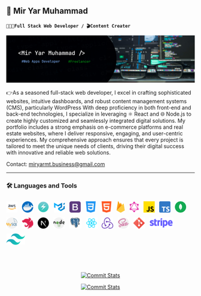## 🤖 Mir Yar Muhammad

**`🧑🏻‍💻Full Stack Web Developer / 🎬Content Creater`**

![My_Info](./imgs/github_devBaanner.png)

👉As a seasoned full-stack web developer, I excel in crafting sophisticated websites, intuitive dashboards, and robust content management systems (CMS), particularly WordPress With deep proficiency in both front-end and back-end technologies, I specialize in leveraging ⚛️ React and 🌐 Node.js to create highly customized and seamlessly integrated digital solutions. My portfolio includes a strong emphasis on e-commerce platforms and real estate websites, where I deliver responsive, engaging, and user-centric experiences. My comprehensive approach ensures that every project is tailored to meet the unique needs of clients, driving their digital success with innovative and reliable web solutions.

Contact: <a href="mailto:miryarmt.business@gmail.com">miryarmt.business@gmail.com </a>

---

### 🛠️ Languages and Tools

<p align="left"> 
 <img  src="./imgs/skills/AWS.png" alt="AWS Cloud Logo" height="30px" style="padding-right: 8px;padding-top: 10px;">
 <img  src="./imgs/skills/docker.png" alt="Docker Logo" height="30px" style="padding-right: 8px;padding-top: 10px;">
 <img  src="./imgs/skills/chakra ui.png" alt="Chackra UI Logo" height="30px" style="padding-right: 8px;padding-top: 10px;">
 <img  src="./imgs/skills/mui.png" alt="MUI Logo" height="30px" style="padding-right: 8px;padding-top: 10px;">
 <img  src="./imgs/skills/bootstrap.png" alt="Bootstrap Logo" height="30px" style="padding-right: 8px;padding-top: 10px;">
 <img  src="./imgs/skills/css-3.png" alt="CSS Logo" height="30px" style="padding-right: 8px;padding-top: 10px;">
 <img  src="./imgs/skills/html.png" alt="HTML Logo" height="30px" style="padding-right: 8px;padding-top: 10px;">
 <img  src="./imgs/skills/firebase.png" alt="Firebase Logo" height="30px" style="padding-right: 8px;padding-top: 10px;">
 <img  src="./imgs/skills/graphql.png" alt="Graphql Logo" height="30px" style="padding-right: 8px;padding-top: 10px;">
 <img  src="./imgs/skills/js.png" alt="Javascript Logo" height="30px" style="padding-right: 8px;padding-top: 10px;">
 <img  src="./imgs/skills/typescript.png" alt="Typescript Logo" height="30px" style="padding-right: 8px;padding-top: 10px;">
 <img  src="./imgs/skills/mongodb.png" alt="Mongodb Logo" height="30px" style="padding-right: 8px;padding-top: 10px;">
 <img  src="./imgs/skills/mysql.png" alt="Mysql Logo" height="30px" style="padding-right: 8px;padding-top: 10px;">
 <img  src="./imgs/skills/Nest.js.png" alt="NestJs Logo" height="30px" style="padding-right: 8px;padding-top: 10px;">
 <img  src="./imgs/skills/next.png" alt="NextJs Logo" height="30px" style="padding-right: 8px;padding-top: 10px;">
 <img  src="./imgs/skills/nodejs.png" alt="NodeJs Logo" height="30px" style="padding-right: 8px;padding-top: 10px;">
 <img  src="./imgs/skills/postgresql.png" alt="Postgresql Logo" height="30px" style="padding-right: 8px;padding-top: 10px;">
 <img  src="./imgs/skills/ReactJs.png" alt="React Logo" height="30px" style="padding-right: 8px;padding-top: 10px;">
 <img  src="./imgs/skills/redux.png" alt="Redux Logo" height="30px" style="padding-right: 8px;padding-top: 10px;">
 <img  src="./imgs/skills/sass.png" alt="SASS Logo" height="30px" style="padding-right: 8px;padding-top: 10px;">
 <img  src="./imgs/skills/social.png" alt="Git Version Control Logo" height="30px" style="padding-right: 8px;padding-top: 10px;">
 <img  src="./imgs/skills/stripe.png" alt="Stripe Payment Logo" height="30px" style="padding-right: 8px;padding-top: 10px;">
 <img  src="./imgs/skills/tailwind-css.png" alt="Tailwind Css Logo" height="30px" style="padding-right: 8px;padding-top: 10px;">
</p>
<br/>

#

<div align="center">

[![Commit Stats](https://github-readme-activity-graph.vercel.app/graph?username=Yarmuhammadtalpur&theme=github&days=14)](https://github.com/Yarmuhammadtalpur#gh-light-mode-only)

[![Commit Stats](https://github-readme-activity-graph.vercel.app/graph?username=Yarmuhammadtalpur&theme=react-dark&days=14)](https://github.com/Yarmuhammadtalpur#gh-dark-mode-only)

## </div>
